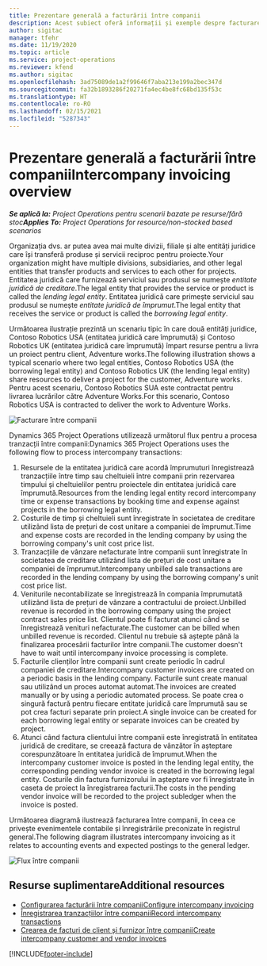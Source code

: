 ```yaml
---
title: Prezentare generală a facturării între companii
description: Acest subiect oferă informații și exemple despre facturarea între companii pentru proiecte.
author: sigitac
manager: tfehr
ms.date: 11/19/2020
ms.topic: article
ms.service: project-operations
ms.reviewer: kfend
ms.author: sigitac
ms.openlocfilehash: 3ad75089de1a2f99646f7aba213e199a2bec347d
ms.sourcegitcommit: fa32b1893286f20271fa4ec4be8fc68bd135f53c
ms.translationtype: HT
ms.contentlocale: ro-RO
ms.lasthandoff: 02/15/2021
ms.locfileid: "5287343"
---
```

# <a name="intercompany-invoicing-overview"></a><span data-ttu-id="a0b8a-103">Prezentare generală a facturării între companii</span><span class="sxs-lookup"><span data-stu-id="a0b8a-103">Intercompany invoicing overview</span></span>

<span data-ttu-id="a0b8a-104">_**Se aplică la:** Project Operations pentru scenarii bazate pe resurse/fără stoc_</span><span class="sxs-lookup"><span data-stu-id="a0b8a-104">_**Applies To:** Project Operations for resource/non-stocked based scenarios_</span></span>

<span data-ttu-id="a0b8a-105">Organizația dvs. ar putea avea mai multe divizii, filiale și alte entități juridice care își transferă produse și servicii reciproc pentru proiecte.</span><span class="sxs-lookup"><span data-stu-id="a0b8a-105">Your organization might have multiple divisions, subsidiaries, and other legal entities that transfer products and services to each other for projects.</span></span> <span data-ttu-id="a0b8a-106">Entitatea juridică care furnizează serviciul sau produsul se numește *entitate juridică de creditare*.</span><span class="sxs-lookup"><span data-stu-id="a0b8a-106">The legal entity that provides the service or product is called the *lending legal entity*.</span></span> <span data-ttu-id="a0b8a-107">Entitatea juridică care primește serviciul sau produsul se numește *entitate juridică de împrumut*.</span><span class="sxs-lookup"><span data-stu-id="a0b8a-107">The legal entity that receives the service or product is called the *borrowing legal entity*.</span></span>

<span data-ttu-id="a0b8a-108">Următoarea ilustrație prezintă un scenariu tipic în care două entități juridice, Contoso Robotics USA (entitatea juridică care împrumută) și Contoso Robotics UK (entitatea juridică care împrumută) împart resurse pentru a livra un proiect pentru client, Adventure works.</span><span class="sxs-lookup"><span data-stu-id="a0b8a-108">The following illustration shows a typical scenario where two legal entities, Contoso Robotics USA (the borrowing legal entity) and Contoso Robotics UK (the lending legal entity) share resources to deliver a project for the customer, Adventure works.</span></span> <span data-ttu-id="a0b8a-109">Pentru acest scenariu, Contoso Robotics SUA este contractat pentru livrarea lucrărilor către Adventure Works.</span><span class="sxs-lookup"><span data-stu-id="a0b8a-109">For this scenario, Contoso Robotics USA is contracted to deliver the work to Adventure Works.</span></span>

![Facturare între companii](./media/IntercompanyScenario.png) 

<span data-ttu-id="a0b8a-111">Dynamics 365 Project Operations utilizează următorul flux pentru a procesa tranzacții între companii:</span><span class="sxs-lookup"><span data-stu-id="a0b8a-111">Dynamics 365 Project Operations uses the following flow to process intercompany transactions:</span></span>

1. <span data-ttu-id="a0b8a-112">Resursele de la entitatea juridică care acordă împrumuturi înregistrează tranzacțiile între timp sau cheltuieli între companii prin rezervarea timpului și cheltuielilor pentru proiectele din entitatea juridică care împrumută.</span><span class="sxs-lookup"><span data-stu-id="a0b8a-112">Resources from the lending legal entity record intercompany time or expense transactions by booking time and expense against projects in the borrowing legal entity.</span></span>
2. <span data-ttu-id="a0b8a-113">Costurile de timp și cheltuieli sunt înregistrate în societatea de creditare utilizând lista de prețuri de cost unitare a companiei de împrumut.</span><span class="sxs-lookup"><span data-stu-id="a0b8a-113">Time and expense costs are recorded in the lending company by using the borrowing company's unit cost price list.</span></span>
3. <span data-ttu-id="a0b8a-114">Tranzacțiile de vânzare nefacturate între companii sunt înregistrate în societatea de creditare utilizând lista de prețuri de cost unitare a companiei de împrumut.</span><span class="sxs-lookup"><span data-stu-id="a0b8a-114">Intercompany unbilled sale transactions are recorded in the lending company by using the borrowing company's unit cost price list.</span></span>
4. <span data-ttu-id="a0b8a-115">Veniturile necontabilizate se înregistrează în compania împrumutată utilizând lista de prețuri de vânzare a contractului de proiect.</span><span class="sxs-lookup"><span data-stu-id="a0b8a-115">Unbilled revenue is recorded in the borrowing company using the project contract sales price list.</span></span> <span data-ttu-id="a0b8a-116">Clientul poate fi facturat atunci când se înregistrează venituri nefacturate.</span><span class="sxs-lookup"><span data-stu-id="a0b8a-116">The customer can be billed when unbilled revenue is recorded.</span></span> <span data-ttu-id="a0b8a-117">Clientul nu trebuie să aștepte până la finalizarea procesării facturilor între companii.</span><span class="sxs-lookup"><span data-stu-id="a0b8a-117">The customer doesn't have to wait until intercompany invoice processing is complete.</span></span>
5. <span data-ttu-id="a0b8a-118">Facturile clienților între companii sunt create periodic în cadrul companiei de creditare.</span><span class="sxs-lookup"><span data-stu-id="a0b8a-118">Intercompany customer invoices are created on a periodic basis in the lending company.</span></span> <span data-ttu-id="a0b8a-119">Facturile sunt create manual sau utilizând un proces automat automat.</span><span class="sxs-lookup"><span data-stu-id="a0b8a-119">The invoices are created manually or by using a periodic automated process.</span></span> <span data-ttu-id="a0b8a-120">Se poate crea o singură factură pentru fiecare entitate juridică care împrumută sau se pot crea facturi separate prin proiect.</span><span class="sxs-lookup"><span data-stu-id="a0b8a-120">A single invoice can be created for each borrowing legal entity or separate invoices can be created by project.</span></span>
6. <span data-ttu-id="a0b8a-121">Atunci când factura clientului între companii este înregistrată în entitatea juridică de creditare, se creează factura de vânzător în așteptare corespunzătoare în entitatea juridică de împrumut.</span><span class="sxs-lookup"><span data-stu-id="a0b8a-121">When the intercompany customer invoice is posted in the lending legal entity, the corresponding pending vendor invoice is created in the borrowing legal entity.</span></span> <span data-ttu-id="a0b8a-122">Costurile din factura furnizorului în așteptare vor fi înregistrate în caseta de proiect la înregistrarea facturii.</span><span class="sxs-lookup"><span data-stu-id="a0b8a-122">The costs in the pending vendor invoice will be recorded to the project subledger when the invoice is posted.</span></span>

<span data-ttu-id="a0b8a-123">Următoarea diagramă ilustrează facturarea între companii, în ceea ce privește evenimentele contabile și înregistrările preconizate în registrul general.</span><span class="sxs-lookup"><span data-stu-id="a0b8a-123">The following diagram illustrates intercompany invoicing as it relates to accounting events and expected postings to the general ledger.</span></span>

![Flux între companii](./media/IntercompanyFlow.png)

## <a name="additional-resources"></a><span data-ttu-id="a0b8a-125">Resurse suplimentare</span><span class="sxs-lookup"><span data-stu-id="a0b8a-125">Additional resources</span></span>

- [<span data-ttu-id="a0b8a-126">Configurarea facturării între companii</span><span class="sxs-lookup"><span data-stu-id="a0b8a-126">Configure intercompany invoicing</span></span>](configure-intercompany-invoicing.md)
- [<span data-ttu-id="a0b8a-127">Înregistrarea tranzacțiilor între companii</span><span class="sxs-lookup"><span data-stu-id="a0b8a-127">Record intercompany transactions</span></span>](create-intercompany-transactions.md)
- [<span data-ttu-id="a0b8a-128">Crearea de facturi de client și furnizor între companii</span><span class="sxs-lookup"><span data-stu-id="a0b8a-128">Create intercompany customer and vendor invoices</span></span>](create-intercompany-customer-vendor-invoices.md)


[!INCLUDE[footer-include](../includes/footer-banner.md)]